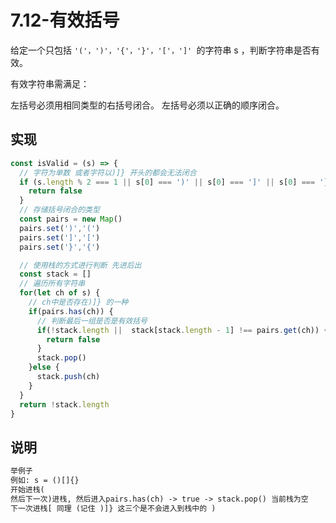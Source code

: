 # 7.12-有效括号

给定一个只包括 `'('，')'，'{'，'}'，'['，']' `的字符串 s ，判断字符串是否有效。

有效字符串需满足：

左括号必须用相同类型的右括号闭合。
左括号必须以正确的顺序闭合。

## 实现

```js
const isValid = (s) => {
  // 字符为单数 或者字符以)]} 开头的都会无法闭合
  if (s.length % 2 === 1 || s[0] === ')' || s[0] === ']' || s[0] === '}') {
    return false
  }
  // 存储括号闭合的类型
  const pairs = new Map()
  pairs.set(')','(')
  pairs.set(']','[')
  pairs.set('}','{')

  // 使用栈的方式进行判断 先进后出
  const stack = [] 
  // 遍历所有字符串
  for(let ch of s) {
    // ch中是否存在)]} 的一种
    if(pairs.has(ch)) {
      // 判断最后一组是否是有效括号
      if(!stack.length ||  stack[stack.length - 1] !== pairs.get(ch)) {
        return false
      }
      stack.pop()
    }else {
      stack.push(ch)
    }
  }
  return !stack.length
}
```

## 说明

```html
举例子
例如: s = ()[]{}
开始进栈(
然后下一次)进栈, 然后进入pairs.has(ch) -> true -> stack.pop() 当前栈为空
下一次进栈[ 同理 (记住 )]} 这三个是不会进入到栈中的 )
```

